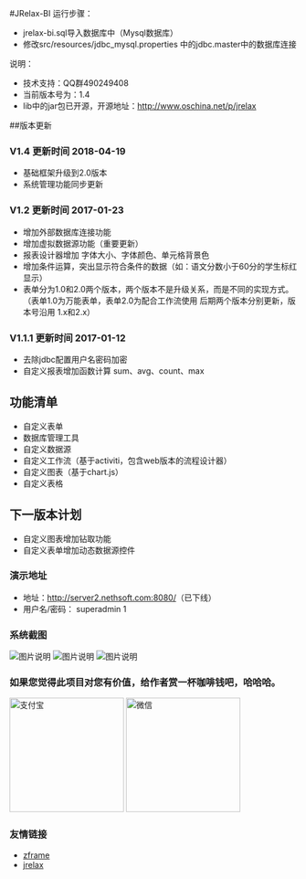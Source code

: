 #JRelax-BI
运行步骤：
- jrelax-bi.sql导入数据库中（Mysql数据库）
- 修改src/resources/jdbc_mysql.properties 中的jdbc.master中的数据库连接

说明：
* 技术支持：QQ群490249408
* 当前版本号为：1.4
* lib中的jar包已开源，开源地址：http://www.oschina.net/p/jrelax

##版本更新
### V1.4 更新时间 2018-04-19
* 基础框架升级到2.0版本
* 系统管理功能同步更新

### V1.2 更新时间 2017-01-23
* 增加外部数据库连接功能
* 增加虚拟数据源功能（重要更新）
* 报表设计器增加 字体大小、字体颜色、单元格背景色
* 增加条件运算，突出显示符合条件的数据（如：语文分数小于60分的学生标红显示）
* 表单分为1.0和2.0两个版本，两个版本不是升级关系，而是不同的实现方式。  （表单1.0为万能表单，表单2.0为配合工作流使用 后期两个版本分别更新，版本号沿用 1.x和2.x）

### V1.1.1 更新时间 2017-01-12
 * 去除jdbc配置用户名密码加密
 * 自定义报表增加函数计算 sum、avg、count、max

## 功能清单

* 自定义表单
* 数据库管理工具
* 自定义数据源
* 自定义工作流（基于activiti，包含web版本的流程设计器）
* 自定义图表（基于chart.js）
* 自定义表格

## 下一版本计划
* 自定义图表增加钻取功能
* 自定义表单增加动态数据源控件

### 演示地址

* 地址：<http://server2.nethsoft.com:8080/>（已下线）
* 用户名/密码： superadmin 1

### 系统截图
![图片说明](https://static.oschina.net/uploads/space/2016/1209/103549_WQyu_935028.png "1")
![图片说明](https://static.oschina.net/uploads/space/2016/1209/103601_p3Va_935028.png "2")
![图片说明](https://static.oschina.net/uploads/space/2016/1209/103615_PGsb_935028.png "3")

### 如果您觉得此项目对您有价值，给作者赏一杯咖啡钱吧，哈哈哈。
<img src="https://static.oschina.net/uploads/space/2018/0322/152821_Cqkl_935028.png" width='200px' alt="支付宝"/> 
<img src="https://static.oschina.net/uploads/space/2018/0322/152832_GOYV_935028.png" width='200px' alt="微信"/>

### 友情链接

* [zframe](http://www.oschina.net/p/zframe)
* [jrelax](http://www.oschina.net/p/jrelax)